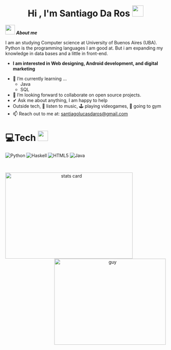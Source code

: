 <h1 align="center">Hi , I'm Santiago Da Ros <img src="https://media.giphy.com/media/hvRJCLFzcasrR4ia7z/giphy.gif" width="35"></h1>


 <img src="https://media.giphy.com/media/ObNTw8Uzwy6KQ/giphy.gif" width="30px">&nbsp;***About me***

I am an studying Computer science at University of Buenos Aires (UBA). Python is the programming languages I am good at. But i am expanding my knowledge in data bases and a little in front-end.
* **I am interested in Web designing, Android development, and digital marketing**
- 🌱 I’m currently learning ...
  - Java
  - SQL
- 👯 I’m looking forward to collaborate on open source projects.
- ✔ Ask me about anything, I am happy to help
- Outside tech, 🎵 listen to music, 🕹️ playing videogames, 💪 going to gym
- 📫 Reach out to me at: santiagolucasdaros@gmail.com</a>

# 💻Tech <img src = "https://media2.giphy.com/media/QssGEmpkyEOhBCb7e1/giphy.gif?cid=ecf05e47a0n3gi1bfqntqmob8g9aid1oyj2wr3ds3mg700bl&rid=giphy.gif" width = 32px> 
![Python](https://img.shields.io/badge/python-3670A0?style=for-the-badge&logo=python&logoColor=ffdd54) ![Haskell](https://img.shields.io/badge/Haskell-5e5086?style=for-the-badge&logo=haskell&logoColor=white) ![HTML5](https://img.shields.io/badge/html5-%23E34F26.svg?style=for-the-badge&logo=html5&logoColor=white) ![Java](https://img.shields.io/badge/java-%23ED8B00.svg?style=for-the-badge&logo=openjdk&logoColor=white)

<br/> 
<p>

<a align= "center" href="https://github.com/dataonatangent">
  <img alt= "stats card" height="270px" width="400" src="https://github-readme-stats.vercel.app/api?username=dataonatangent&theme=cobalt&show_icons=true&count_private=true" />
  <img align="right" height="270px" alt="guy" width="350" src="https://i.pinimg.com/originals/e4/26/70/e426702edf874b181aced1e2fa5c6cde.gif" /> </a>

</p>
<br/>
